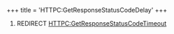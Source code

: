 +++
title = 'HTTPC:GetResponseStatusCodeDelay'
+++

1.  REDIRECT
    [HTTPC:GetResponseStatusCodeTimeout](HTTPC:GetResponseStatusCodeTimeout "wikilink")
